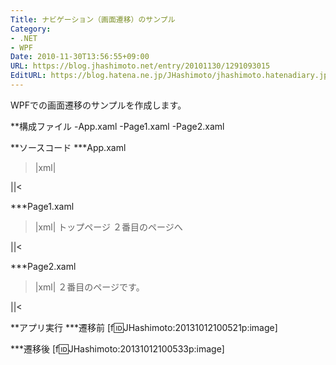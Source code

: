 ```yaml
---
Title: ナビゲーション（画面遷移）のサンプル
Category:
- .NET
- WPF
Date: 2010-11-30T13:56:55+09:00
URL: https://blog.jhashimoto.net/entry/20101130/1291093015
EditURL: https://blog.hatena.ne.jp/JHashimoto/jhashimoto.hatenadiary.jp/atom/entry/12921228815717258489
---
```


WPFでの画面遷移のサンプルを作成します。

**構成ファイル
-App.xaml
-Page1.xaml
-Page2.xaml

**ソースコード
***App.xaml
>|xml|
<Application x:Class="HelloWorld.App"
             xmlns="http://schemas.microsoft.com/winfx/2006/xaml/presentation"
             xmlns:x="http://schemas.microsoft.com/winfx/2006/xaml"
             StartupUri="Page1.xaml">
</Application>
||<

***Page1.xaml
>|xml|
<Page x:Class="HelloWorld.Page1"
      xmlns="http://schemas.microsoft.com/winfx/2006/xaml/presentation"
      xmlns:x="http://schemas.microsoft.com/winfx/2006/xaml"
      xmlns:mc="http://schemas.openxmlformats.org/markup-compatibility/2006" 
      xmlns:d="http://schemas.microsoft.com/expression/blend/2008" 
      mc:Ignorable="d" 
      d:DesignHeight="300" d:DesignWidth="300"
	Title="Page1">
    <StackPanel>
        <TextBlock FontSize="24">トップページ</TextBlock>
        <TextBlock FontSize="24">
            <Hyperlink NavigateUri="Page2.xaml">
                ２番目のページへ
            </Hyperlink>
        </TextBlock>
    </StackPanel>
</Page>
||<

***Page2.xaml
>|xml|
<Page x:Class="HelloWorld.Page2"
      xmlns="http://schemas.microsoft.com/winfx/2006/xaml/presentation"
      xmlns:x="http://schemas.microsoft.com/winfx/2006/xaml"
      xmlns:mc="http://schemas.openxmlformats.org/markup-compatibility/2006" 
      xmlns:d="http://schemas.microsoft.com/expression/blend/2008" 
      mc:Ignorable="d" 
      d:DesignHeight="300" d:DesignWidth="300"
	Title="Page2">
    <TextBlock FontSize="24">２番目のページです。</TextBlock>
</Page>
||<

**アプリ実行
***遷移前
[f:id:JHashimoto:20131012100521p:image]

***遷移後
[f:id:JHashimoto:20131012100533p:image]
